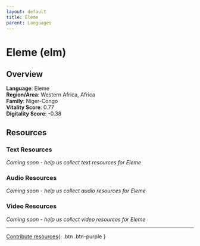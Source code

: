 ```yaml
---
layout: default
title: Eleme
parent: Languages
---
```


# Eleme (elm)

## Overview

**Language**: Eleme  
**Region/Area**: Western Africa, Africa  
**Family**: Niger-Congo  
**Vitality Score**: 0.77  
**Digitality Score**: -0.38  

## Resources

### Text Resources
*Coming soon - help us collect text resources for Eleme*

### Audio Resources
*Coming soon - help us collect audio resources for Eleme*

### Video Resources
*Coming soon - help us collect video resources for Eleme*

---

[Contribute resources](https://fairtrain.github.io/){: .btn .btn-purple }
